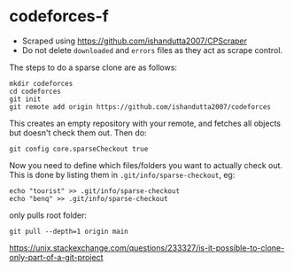 # codeforces-f

- Scraped using https://github.com/ishandutta2007/CPScraper
- Do not delete `downloaded` and `errors` files as they act as scrape control.

The steps to do a sparse clone are as follows:
```
mkdir codeforces
cd codeforces
git init
git remote add origin https://github.com/ishandutta2007/codeforces
```

This creates an empty repository with your remote, and fetches all objects but doesn't check them out. Then do:
```
git config core.sparseCheckout true
```

Now you need to define which files/folders you want to actually check out. This is done by listing them in `.git/info/sparse-checkout`, eg:

```
echo "tourist" >> .git/info/sparse-checkout
echo "benq" >> .git/info/sparse-checkout
```

only pulls root folder:
```
git pull --depth=1 origin main
```

https://unix.stackexchange.com/questions/233327/is-it-possible-to-clone-only-part-of-a-git-project
